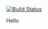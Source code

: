 [![Build Status](https://travis-ci.com/GeorgeA93/m8s.svg?token=QpLvYphsDMsusCBuTvjJ&branch=master)](https://travis-ci.com/GeorgeA93/m8s)

Hello
